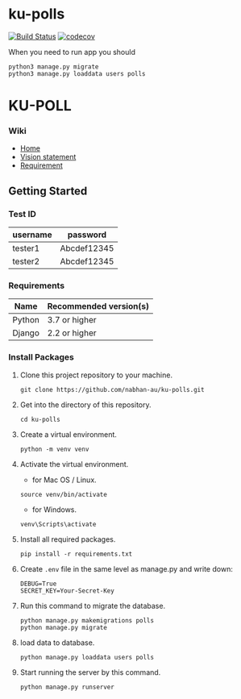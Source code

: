 # ku-polls
[![Build Status](https://app.travis-ci.com/nabhan-au/ku-polls.svg?branch=iteration3)](https://app.travis-ci.com/nabhan-au/ku-polls)
[![codecov](https://codecov.io/gh/nabhan-au/ku-polls/branch/iteration3/graph/badge.svg?token=KSO2HC5D72)](https://codecov.io/gh/nabhan-au/ku-polls)

When you need to run app you should
```
python3 manage.py migrate
python3 manage.py loaddata users polls
```

# KU-POLL

### Wiki
* [Home](https://github.com/nabhan-au/ku-polls/wiki)
* [Vision statement](https://github.com/nabhan-au/ku-polls/wiki/Vision-Statement)
* [Requirement](https://github.com/nabhan-au/ku-polls/wiki/Requirements)

## Getting Started

### Test ID
|username | password |
|---------|----------|
|tester1 | Abcdef12345 |
|tester2 | Abcdef12345 |

### Requirements
|Name  | Recommended version(s)|   
|------|-----------------------|
|Python | 3.7 or higher |
|Django | 2.2 or higher |

### Install Packages
1. Clone this project repository to your machine.

    ```
    git clone https://github.com/nabhan-au/ku-polls.git
    ```
2. Get into the directory of this repository.

    ```
    cd ku-polls
    ```
3. Create a virtual environment.

    ```
    python -m venv venv
    ```
4. Activate the virtual environment.

    - for Mac OS / Linux.   
    ```
    source venv/bin/activate
    ```
    - for Windows.   
    ```
    venv\Scripts\activate
    ```
5. Install all required packages.

    ```
    pip install -r requirements.txt
    ```
6. Create `.env` file in the same level as manage.py and write down:

    ```
    DEBUG=True
    SECRET_KEY=Your-Secret-Key
    ```
7. Run this command to migrate the database.

    ```
    python manage.py makemigrations polls
    python manage.py migrate
    ```
8. load data to database.

    ```
    python manage.py loaddata users polls
    ```
9. Start running the server by this command.
    ```
    python manage.py runserver
    ```
